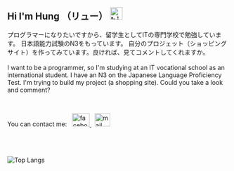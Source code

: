 ## Hi I'm Hung （リュー） <img src="https://user-images.githubusercontent.com/1303154/88677602-1635ba80-d120-11ea-84d8-d263ba5fc3c0.gif" width="28px" height="28px" alt="hi">


プログラマーになりたいですから、留学生としてITの専門学校で勉強しています。 日本語能力試験のN3をもっています。 自分のプロジェット（ショッピングサイト）を作ってみています。良ければ、見てコメントしてくれますか。
<br>
<br>
I want to be a programmer, so I'm studying at an IT vocational school as an international student. I have an N3 on the Japanese Language Proficiency Test. I'm trying to build my project (a shopping site). Could you take a look and comment? 

<br>

<p align="left"> 
 You can contact me:
 &nbsp
 <a href="https://www.facebook.com/profile.php?id=100069865830621" target="blank">
    <img src="https://upload.wikimedia.org/wikipedia/commons/5/51/Facebook_f_logo_%282019%29.svg" alt="facebook" height="30" width="40" />
 </a>
 &nbsp
 <a href="mailto:manhhung.h2002@gmail.com" target="blank">
    <img src="https://upload.wikimedia.org/wikipedia/commons/7/7e/Gmail_icon_%282020%29.svg" alt="mail" height="30" width="35" />
 </a>
</p>
 
<br>
<br>

<br>

 <img align="left" alt="Top Langs" src="https://github-readme-stats-qfar.vercel.app/api/top-langs/?username=hungh2002&layout=compact&hide_border=true&theme=transparent" />
